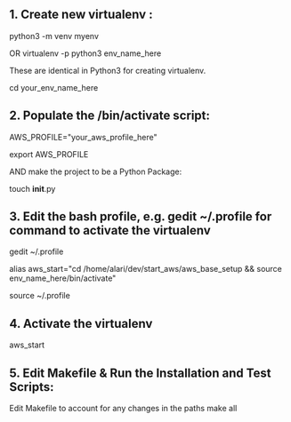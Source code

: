 ## 1. Create new virtualenv :
python3 -m venv myenv 

OR 
virtualenv -p python3 env_name_here  

These are identical in Python3 for creating virtualenv.

cd your_env_name_here


## 2. Populate the /bin/activate script:
AWS_PROFILE="your_aws_profile_here"

export AWS_PROFILE


AND make the project to be a Python Package:

touch __init__.py

## 3. Edit the bash profile, e.g. gedit ~/.profile for command to activate the virtualenv
gedit ~/.profile

alias aws_start="cd /home/alari/dev/start_aws/aws_base_setup && source env_name_here/bin/activate"

source ~/.profile

## 4. Activate the virtualenv 
aws_start

## 5. Edit Makefile & Run the Installation and Test Scripts:
Edit Makefile to account for any changes in the paths
make all

